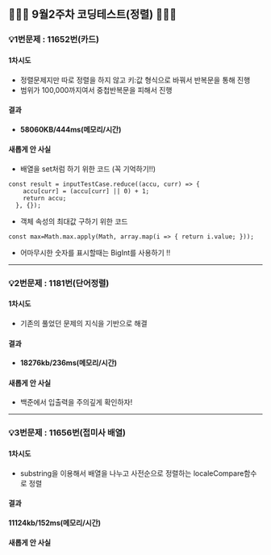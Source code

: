 ## 👨🏻‍💻 9월2주차 코딩테스트(정렬) 👨🏻‍💻

### 💡1번문제 : 11652번(카드)

#### 1차시도

- 정렬문제지만 따로 정렬을 하지 않고 키:값 형식으로 바꿔서 반복문을 통해 진행
- 범위가 100,000까지여서 중첩반복문을 피해서 진행

#### 결과

- <b>58060KB/444ms(메모리/시간)</b>

#### 새롭게 안 사실

- 배열을 set처럼 하기 위한 코드 (꼭 기억하기!!)

```
const result = inputTestCase.reduce((accu, curr) => {
    accu[curr] = (accu[curr] || 0) + 1;
    return accu;
  }, {});
```

- 객체 속성의 최대값 구하기 위한 코드

```
const max=Math.max.apply(Math, array.map(i => { return i.value; }));
```

- 어마무시한 숫자를 표시할때는 BigInt를 사용하기 !!

<hr>

### 💡2번문제 : 1181번(단어정렬)

#### 1차시도

- 기존의 풀었던 문제의 지식을 기반으로 해결

#### 결과

- <b>18276kb/236ms(메모리/시간)</b>

#### 새롭게 안 사실

- 백준에서 입출력을 주의깊게 확인하자!
<hr>

### 💡3번문제 : 11656번(접미사 배열)

#### 1차시도

- substring을 이용해서 배열을 나누고 사전순으로 정렬하는 localeCompare함수로 정렬

#### 결과

<b>11124kb/152ms(메모리/시간)</b>

#### 새롭게 안 사실
